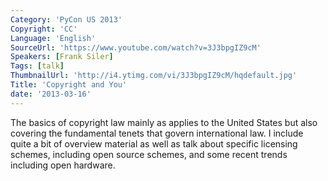 ```yaml
---
Category: 'PyCon US 2013'
Copyright: 'CC'
Language: 'English'
SourceUrl: 'https://www.youtube.com/watch?v=3J3bpgIZ9cM'
Speakers: [Frank Siler]
Tags: [talk]
ThumbnailUrl: 'http://i4.ytimg.com/vi/3J3bpgIZ9cM/hqdefault.jpg'
Title: 'Copyright and You'
date: '2013-03-16'
---
```

The basics of copyright law mainly as applies to the United States but also covering the fundamental tenets that govern international law.  I include quite a bit of overview material as well as talk about specific licensing schemes, including open source schemes, and some recent trends including open hardware.
